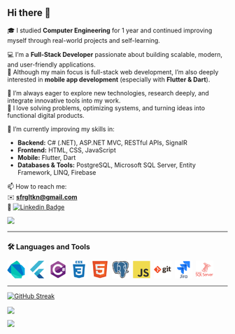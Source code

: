 ## Hi there 👋

🎓 I studied **Computer Engineering** for 1 year and continued improving myself through real-world projects and self-learning.

💻 I’m a **Full-Stack Developer** passionate about building scalable, modern, and user-friendly applications.  
📱 Although my main focus is full-stack web development, I’m also deeply interested in **mobile app development** (especially with **Flutter & Dart**).

👀 I’m always eager to explore new technologies, research deeply, and integrate innovative tools into my work.  
:muscle: I love solving problems, optimizing systems, and turning ideas into functional digital products.

🌱 I’m currently improving my skills in:
- **Backend:** C# (.NET), ASP.NET MVC, RESTful APIs, SignalR  
- **Frontend:** HTML, CSS, JavaScript 
- **Mobile:** Flutter, Dart  
- **Databases & Tools:** PostgreSQL, Microsoft SQL Server, Entity Framework, LINQ, Firebase

📫 How to reach me:  
✉️ **sfrgltkn@gmail.com**  
🔗 [![Linkedin Badge](https://img.shields.io/badge/-LinkedIn-blue?style=flat&logo=Linkedin&logoColor=white)](https://www.linkedin.com/in/sefer-can-g%C3%BCltekin-952030246/)

![](https://user-images.githubusercontent.com/73097560/115834477-dbab4500-a447-11eb-908a-139a6edaec5c.gif)

---

### 🛠️ Languages and Tools
<div>
  <img src="https://github.com/devicons/devicon/blob/master/icons/dart/dart-original.svg" title="Dart" alt="Dart" width="40" height="40"/>&nbsp;
  <img src="https://github.com/devicons/devicon/blob/master/icons/flutter/flutter-original.svg" title="Flutter" alt="Flutter" width="40" height="40"/>&nbsp;
  <img src="https://github.com/devicons/devicon/blob/master/icons/csharp/csharp-original.svg" title="CSharp" alt="CSharp" width="40" height="40"/>&nbsp;
  <img src="https://github.com/devicons/devicon/blob/master/icons/css3/css3-plain-wordmark.svg"  title="CSS3" alt="CSS" width="40" height="40"/>&nbsp;
  <img src="https://github.com/devicons/devicon/blob/master/icons/html5/html5-original.svg" title="HTML5" alt="HTML" width="40" height="40"/>&nbsp;
  <img src="https://github.com/devicons/devicon/blob/master/icons/postgresql/postgresql-original.svg" title="PostgreSQL"  alt="PostgreSQL" width="40" height="40"/>&nbsp;
  <img src="https://github.com/devicons/devicon/blob/master/icons/javascript/javascript-original.svg" title="JavaScript" alt="JavaScript" width="40" height="40"/>&nbsp; 
  <img src="https://github.com/devicons/devicon/blob/master/icons/git/git-original-wordmark.svg" title="Git" alt="Git" width="40" height="40"/>&nbsp;
  <img src="https://github.com/devicons/devicon/blob/master/icons/jira/jira-original-wordmark.svg" title="Jira" alt="Jira" width="40" height="40"/>&nbsp;
  <img src="https://github.com/devicons/devicon/blob/master/icons/microsoftsqlserver/microsoftsqlserver-plain-wordmark.svg" title="Microsoft SQL Server" alt="MicrosoftSQLServer" width="40" height="40"/>&nbsp;
</div>

---

[![GitHub Streak](http://github-readme-streak-stats.herokuapp.com?user=sfrqltkn&theme=react)](https://git.io/streak-stats)

<a href=""> 
  <img align="center" src="https://github-readme-stats-sigma-five.vercel.app/api/top-langs/?username=sfrqltkn&theme=react&line_height=40&hide=css"/>
</a>

![](https://user-images.githubusercontent.com/73097560/115834477-dbab4500-a447-11eb-908a-139a6edaec5c.gif)
